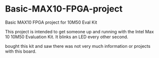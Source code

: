 # Basic-MAX10-FPGA-project
Basic MAX10 FPGA project for 10M50 Eval Kit

This project is intended to get someone up and running with the Intel Max 10 10M50 Evaluation Kit.  It blinks an LED every other second.

bought this kit and saw there was not very much information or projects with this board.  

